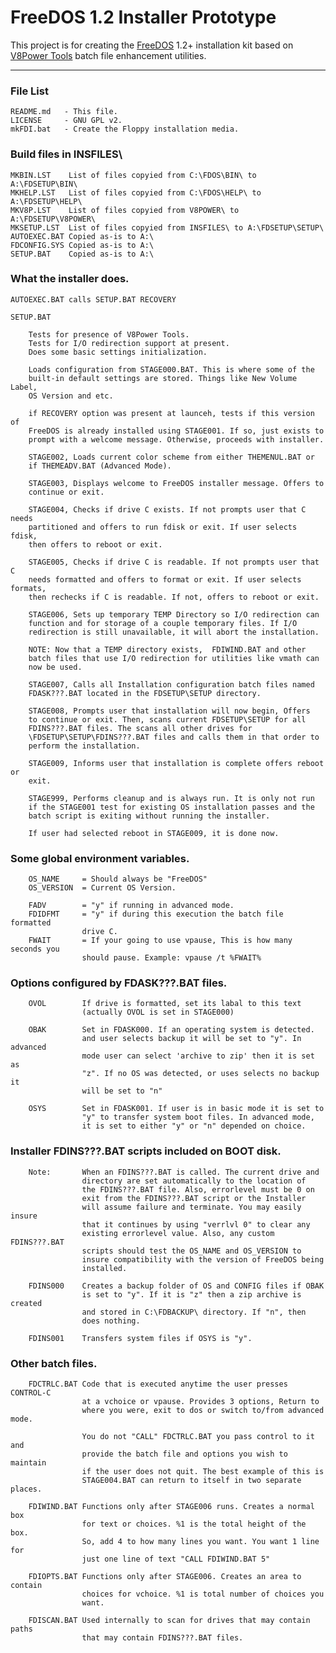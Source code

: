 # FreeDOS 1.2 Installer Prototype

This project is for creating the [FreeDOS](http://freedos.org) 1.2+ installation
kit based on [V8Power Tools](http://up.lod.bz/V8Power) batch file enhancement
utilities.

* * *

### File List

    README.md   - This file.
    LICENSE     - GNU GPL v2.
    mkFDI.bat   - Create the Floppy installation media.

### Build files in INSFILES\

    MKBIN.LST    List of files copyied from C:\FDOS\BIN\ to A:\FDSETUP\BIN\
    MKHELP.LST   List of files copyied from C:\FDOS\HELP\ to A:\FDSETUP\HELP\
    MKV8P.LST    List of files copyied from V8POWER\ to A:\FDSETUP\V8POWER\
    MKSETUP.LST  List of files copyied from INSFILES\ to A:\FDSETUP\SETUP\
    AUTOEXEC.BAT Copied as-is to A:\
    FDCONFIG.SYS Copied as-is to A:\
    SETUP.BAT    Copied as-is to A:\

### What the installer does.

    AUTOEXEC.BAT calls SETUP.BAT RECOVERY

    SETUP.BAT

        Tests for presence of V8Power Tools.
        Tests for I/O redirection support at present.
        Does some basic settings initialization.

        Loads configuration from STAGE000.BAT. This is where some of the
        built-in default settings are stored. Things like New Volume Label,
        OS Version and etc.

        if RECOVERY option was present at launceh, tests if this version of
        FreeDOS is already installed using STAGE001. If so, just exists to
        prompt with a welcome message. Otherwise, proceeds with installer.

        STAGE002, Loads current color scheme from either THEMENUL.BAT or
        if THEMEADV.BAT (Advanced Mode).

        STAGE003, Displays welcome to FreeDOS installer message. Offers to
        continue or exit.

        STAGE004, Checks if drive C exists. If not prompts user that C needs
        partitioned and offers to run fdisk or exit. If user selects fdisk,
        then offers to reboot or exit.

        STAGE005, Checks if drive C is readable. If not prompts user that C
        needs formatted and offers to format or exit. If user selects formats,
        then rechecks if C is readable. If not, offers to reboot or exit.

        STAGE006, Sets up temporary TEMP Directory so I/O redirection can
        function and for storage of a couple temporary files. If I/O
        redirection is still unavailable, it will abort the installation.

        NOTE: Now that a TEMP directory exists,  FDIWIND.BAT and other
        batch files that use I/O redirection for utilities like vmath can
        now be used.

        STAGE007, Calls all Installation configuration batch files named
        FDASK???.BAT located in the FDSETUP\SETUP directory.

        STAGE008, Prompts user that installation will now begin, Offers
        to continue or exit. Then, scans current FDSETUP\SETUP for all
        FDINS???.BAT files. The scans all other drives for
        \FDSETUP\SETUP\FDINS???.BAT files and calls them in that order to
        perform the installation.

        STAGE009, Informs user that installation is complete offers reboot or
        exit.

        STAGE999, Performs cleanup and is always run. It is only not run
        if the STAGE001 test for existing OS installation passes and the
        batch script is exiting without running the installer.

        If user had selected reboot in STAGE009, it is done now.

### Some global environment variables.

        OS_NAME     = Should always be "FreeDOS"
        OS_VERSION  = Current OS Version.

        FADV        = "y" if running in advanced mode.
        FDIDFMT     = "y" if during this execution the batch file formatted
                    drive C.
        FWAIT       = If your going to use vpause, This is how many seconds you
                    should pause. Example: vpause /t %FWAIT%

### Options configured by FDASK???.BAT files.

        OVOL        If drive is formatted, set its labal to this text
                    (actually OVOL is set in STAGE000)

        OBAK        Set in FDASK000. If an operating system is detected.
                    and user selects backup it will be set to "y". In advanced
                    mode user can select 'archive to zip' then it is set as
                    "z". If no OS was detected, or uses selects no backup it
                    will be set to "n"

        OSYS        Set in FDASK001. If user is in basic mode it is set to
                    "y" to transfer system boot files. In advanced mode,
                    it is set to either "y" or "n" depended on choice.

### Installer FDINS???.BAT scripts included on BOOT disk.

        Note:       When an FDINS???.BAT is called. The current drive and
                    directory are set automatically to the location of
                    the FDINS???.BAT file. Also, errorlevel must be 0 on
                    exit from the FDINS???.BAT script or the Installer
                    will assume failure and terminate. You may easily insure
                    that it continues by using "verrlvl 0" to clear any
                    existing errorlevel value. Also, any custom FDINS???.BAT
                    scripts should test the OS_NAME and OS_VERSION to
                    insure compatibility with the version of FreeDOS being
                    installed.

        FDINS000    Creates a backup folder of OS and CONFIG files if OBAK
                    is set to "y". If it is "z" then a zip archive is created
                    and stored in C:\FDBACKUP\ directory. If "n", then
                    does nothing.

        FDINS001    Transfers system files if OSYS is "y".

### Other batch files.

        FDCTRLC.BAT Code that is executed anytime the user presses CONTROL-C
                    at a vchoice or vpause. Provides 3 options, Return to
                    where you were, exit to dos or switch to/from advanced mode.

                    You do not "CALL" FDCTRLC.BAT you pass control to it and
                    provide the batch file and options you wish to maintain
                    if the user does not quit. The best example of this is
                    STAGE004.BAT can return to itself in two separate places.

        FDIWIND.BAT Functions only after STAGE006 runs. Creates a normal box
                    for text or choices. %1 is the total height of the box.
                    So, add 4 to how many lines you want. You want 1 line for
                    just one line of text "CALL FDIWIND.BAT 5"

        FDIOPTS.BAT Functions only after STAGE006. Creates an area to contain
                    choices for vchoice. %1 is total number of choices you
                    want.

        FDISCAN.BAT Used internally to scan for drives that may contain paths
                    that may contain FDINS???.BAT files.